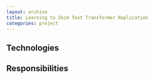 ```yaml
---
layout: archive
title: Learning to Skim Text Transformer Replication
categories: project 
---
```


## Technologies

## Responsibilities
